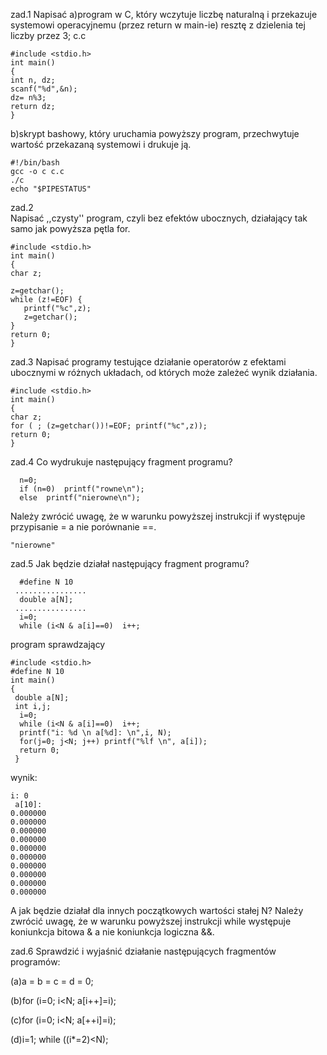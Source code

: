zad.1
Napisać
  a)program w C, który wczytuje liczbę naturalną i przekazuje systemowi operacyjnemu (przez return w main-ie) resztę z dzielenia tej liczby przez 3;
c.c

    #include <stdio.h>
    int main()
    {
    int n, dz;
    scanf("%d",&n);
    dz= n%3;
    return dz;
    }

  b)skrypt bashowy, który uruchamia powyższy program, przechwytuje wartość przekazaną systemowi i drukuje ją. 

    #!/bin/bash
    gcc -o c c.c
    ./c
    echo "$PIPESTATUS"
    
zad.2  
Napisać ,,czysty'' program, czyli bez efektów ubocznych, działający tak samo jak powyższa pętla for.

    #include <stdio.h>
    int main()
    {
    char z;

    z=getchar();
    while (z!=EOF) {
       printf("%c",z);
       z=getchar();
    } 
    return 0;
    }

zad.3
Napisać programy testujące działanie operatorów z efektami ubocznymi w różnych układach, od których może zależeć wynik działania.

    #include <stdio.h>
    int main()
    {
    char z;
    for ( ; (z=getchar())!=EOF; printf("%c",z));
    return 0;
    }
    
zad.4
Co wydrukuje następujący fragment programu?

      n=0;
      if (n=0)  printf("rowne\n");
      else  printf("nierowne\n");

Należy zwrócić uwagę, że w warunku powyższej instrukcji if występuje przypisanie = a nie porównanie ==.

    "nierowne"
    
zad.5
Jak będzie działał następujący fragment programu?

      #define N 10
     ................
      double a[N];
     ................
      i=0;
      while (i<N & a[i]==0)  i++;

program sprawdzający

    #include <stdio.h>
    #define N 10
    int main()
    {
     double a[N];
     int i,j;
      i=0;
      while (i<N & a[i]==0)  i++;
      printf("i: %d \n a[%d]: \n",i, N);
      for(j=0; j<N; j++) printf("%lf \n", a[i]);
      return 0;
     }    

wynik:

    i: 0 
     a[10]: 
    0.000000 
    0.000000 
    0.000000 
    0.000000 
    0.000000 
    0.000000 
    0.000000 
    0.000000 
    0.000000 
    0.000000 

A jak będzie działał dla innych początkowych wartości stałej N?
Należy zwrócić uwagę, że w warunku powyższej instrukcji while występuje koniunkcja bitowa & a nie koniunkcja logiczna &&.  

zad.6
Sprawdzić i wyjaśnić działanie następujących fragmentów programów:

  (a)a = b = c = d = 0;

  (b)for (i=0; i<N; a[i++]=i);

  (c)for (i=0; i<N; a[++i]=i);

  (d)i=1;
while ((i*=2)<N);
